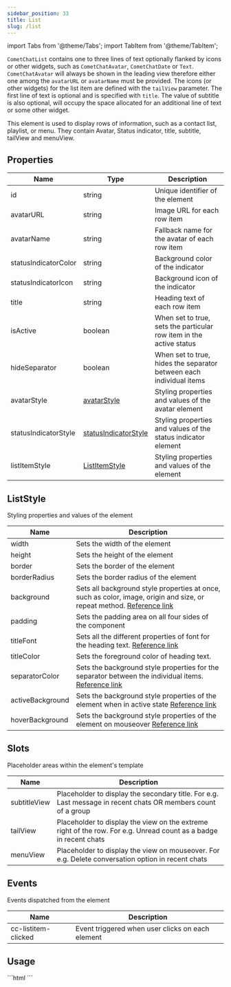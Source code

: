 ```yaml
---
sidebar_position: 33
title: List
slug: /list
---
```


import Tabs from '@theme/Tabs';
import TabItem from '@theme/TabItem';

`CometChatList` contains one to three lines of text optionally flanked by icons or other widgets, such as `CometChatAvatar`, `CometChatDate` or `Text`. `CometChatAvatar` will always be shown in the leading view therefore either one among the `avatarURL` or  `avatarName` must be provided. The icons (or other widgets) for the list item are defined with the `tailView` parameter. The first line of text is optional and is specified with `title`. The value of subtitle is also optional, will occupy the space allocated for an additional line of text or some other widget.

This element is used to display rows of information, such as a contact list, playlist, or menu. They contain Avatar, Status indicator, title, subtitle, tailView and menuView.

## Properties

| Name | Type | Description | 
| ---- | ---- | ---- | 
| id | string | Unique identifier of the element | 
| avatarURL | string | Image URL for each row item | 
| avatarName | string | Fallback name for the avatar of each row item | 
| statusIndicatorColor | string | Background color of the indicator | 
| statusIndicatorIcon | string | Background icon of the indicator | 
| title | string | Heading text of each row item | 
| isActive | boolean | When set to true, sets the particular row item in the active status | 
| hideSeparator | boolean | When set to true, hides the separator between each individual items | 
| avatarStyle | [avatarStyle](./avatar#avatar-style) | Styling properties and values of the avatar element | 
| statusIndicatorStyle | [statusIndicatorStyle](./status-indicator) | Styling properties and values of the status indicator element | 
| listItemStyle | [ListItemStyle](./list-item#listitemstyle) | Styling properties and values of the element | 


## ListStyle

Styling properties and values of the element

| Name | Description | 
| ---- | ---- | 
| width | Sets the width of the element | 
| height | Sets the height of the element | 
| border | Sets the border of the element | 
| borderRadius | Sets the border radius of the element | 
| background | Sets all background style properties at once, such as color, image, origin and size, or repeat method. [Reference link](https://developer.mozilla.org/en-US/docs/Web/CSS/background) | 
| padding | Sets the padding area on all four sides of the component | 
| titleFont | Sets all the different properties of font for the heading text. [Reference link](https://developer.mozilla.org/en-US/docs/Web/CSS/font) | 
| titleColor | Sets the foreground color of heading text. | 
| separatorColor | Sets the background style properties  for the separator between the individual items. [Reference link](https://developer.mozilla.org/en-US/docs/Web/CSS/background) | 
| activeBackground | Sets the background style properties of the element when in active state [Reference link](https://developer.mozilla.org/en-US/docs/Web/CSS/background) | 
| hoverBackground | Sets the background style properties of the element on mouseover [Reference link](https://developer.mozilla.org/en-US/docs/Web/CSS/background) | 


## Slots

Placeholder areas within the element's template

| Name | Description | 
| ---- | ---- | 
| subtitleView | Placeholder to display the secondary title. For e.g. Last message in recent chats OR members count of a group | 
| tailView | Placeholder to display the view on the extreme right of the row. For e.g. Unread count as a badge in recent chats | 
| menuView | Placeholder to display the view on mouseover. For e.g. Delete conversation option in recent chats | 


## Events

Events dispatched from the element

| Name | Description | 
| ---- | ---- | 
| cc-listitem-clicked | Event triggered when user clicks on each element | 


## Usage

<Tabs>
<TabItem value="html" label="html">
```html
<!--use the component-->
<cometchat-list
[title]="'title'"
></cometchat-list>
```

</TabItem>
</Tabs>